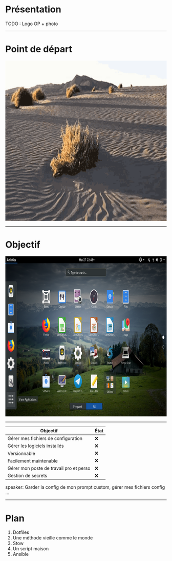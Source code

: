 # Présentation

TODO : Logo OP + photo

---

# Point de départ

<img src="/assets/img/desert.gif"  height="500" width="800" alt="Désert">

---

# Objectif

<img src="/assets/img/full_install.png"  height="500" width="800" alt="Installation OK">

---

|Objectif|État|
|---|---|
|Gérer mes fichiers de configuration|❌|
|Gérer les logiciels installés|❌|
|Versionnable|❌|
|Facilement maintenable|❌|
|Gérer mon poste de travail pro et perso|❌|
|Gestion de secrets|❌|

speaker: Garder la config de mon prompt custom, gérer mes fichiers config ...

---

# Plan

1. Dotfiles <!-- .element: class="fragment" data-fragment-index="0" -->
2. Une méthode vieille comme le monde <!-- .element: class="fragment" data-fragment-index="1" -->
3. Stow <!-- .element: class="fragment" data-fragment-index="2" -->
4. Un script maison <!-- .element: class="fragment" data-fragment-index="3" -->
5. Ansible <!-- .element: class="fragment" data-fragment-index="4" -->
